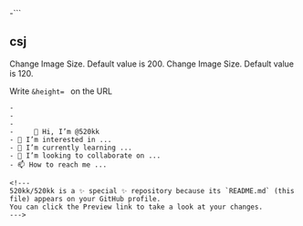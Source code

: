 -```

## csj
Change Image Size. Default value is 200.
Change Image Size. Default value is 120.

Write `&height= ` on the URL
```
- 
-  
-   
-     👋 Hi, I’m @520kk
- 👀 I’m interested in ...
- 🌱 I’m currently learning ...
- 💞️ I’m looking to collaborate on ...
- 📫 How to reach me ...

<!---
520kk/520kk is a ✨ special ✨ repository because its `README.md` (this file) appears on your GitHub profile.
You can click the Preview link to take a look at your changes.
--->
